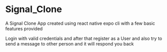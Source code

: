 # Signal_Clone
A Signal Clone App created using react native expo cli with a few basic features provided 

Login with valid credentials and after that 
register as a User and also try to 
send a message to other person and it will respond you back 
